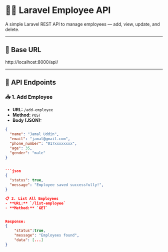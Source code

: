 # 👨‍💼 Laravel Employee API

A simple Laravel REST API to manage employees — add, view, update, and delete.

---

## 🔗 Base URL
http://localhost:8000/api/

---

## 📌 API Endpoints

### 📥 1. Add Employee

- **URL:** `/add-employee`
- **Method:** `POST`
- **Body (JSON):**

```json
{
  "name": "Jamal Uddin",
  "email": "jamal@gmail.com",
  "phone_number": "017xxxxxxxx",
  "age": 35,
  "gender": "male"
}


```json
{
  "status": true,
  "message": "Employee saved successfully!",
}

📋 2. List All Employees
- **URL:** `/list-employee`
- **Method:** `GET`


Response:
{
    "status":true,
    "message": "Employees found",
    "data": [...]
}
